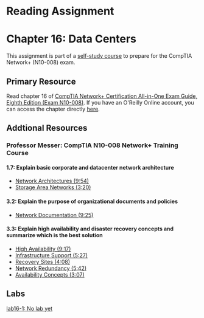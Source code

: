 # Reading Assignment
# Chapter 16: Data Centers
This assignment is part of a [self-study course](../README.md) to prepare for the CompTIA Network+ (N10-008) exam.
## Primary Resource
Read chapter 16 of [CompTIA Network+ Certification All-in-One Exam Guide, Eighth Edition (Exam N10-008)](https://www.amazon.com/CompTIA-Network-Certification-N10-008-Comptia/dp/1264269056).  If you have an O'Reilly Online account, you can access the chapter directly [here](https://learning.oreilly.com/library/view/comptia-network-certification/9781260122398/ch16.xhtml).
## Addtional Resources

### Professor Messer: CompTIA N10-008 Network+ Training Course

#### 1.7: Explain basic corporate and datacenter network architecture
- [Network Architectures (9:54)](https://www.youtube.com/watch?v=23H0nA-_4YE&list=PLG49S3nxzAnlCJiCrOYuRYb6cne864a7G&index=35)
- [Storage Area Networks (3:20)](https://www.youtube.com/watch?v=prkPpAPm4lA&list=PLG49S3nxzAnlCJiCrOYuRYb6cne864a7G&index=36)

#### 3.2: Explain the purpose of organizational documents and policies
- [Network Documentation (9:25)](https://www.youtube.com/watch?v=ddB6y_f4ISM&list=PLG49S3nxzAnlCJiCrOYuRYb6cne864a7G&index=59)

#### 3.3: Explain high availability and disaster recovery concepts and summarize which is the best solution
- [High Availability (9:17)](https://www.youtube.com/watch?v=49Z8OhvUWEc&list=PLG49S3nxzAnlCJiCrOYuRYb6cne864a7G&index=60)
- [Infrastructure Support (5:27)](https://www.youtube.com/watch?v=umcY3Kar_wc&list=PLG49S3nxzAnlCJiCrOYuRYb6cne864a7G&index=61)
- [Recovery Sites (4:08)](https://www.youtube.com/watch?v=MgON2aJyf-0&list=PLG49S3nxzAnlCJiCrOYuRYb6cne864a7G&index=62)
- [Network Redundancy (5:42)](https://www.youtube.com/watch?v=vnswgVeuiII&list=PLG49S3nxzAnlCJiCrOYuRYb6cne864a7G&index=63)
- [Availability Concepts (3:07)](https://www.youtube.com/watch?v=ZepiOehImWQ&list=PLG49S3nxzAnlCJiCrOYuRYb6cne864a7G&index=64)

## Labs
[lab16-1: No lab yet](lab16-1.md)</br>
